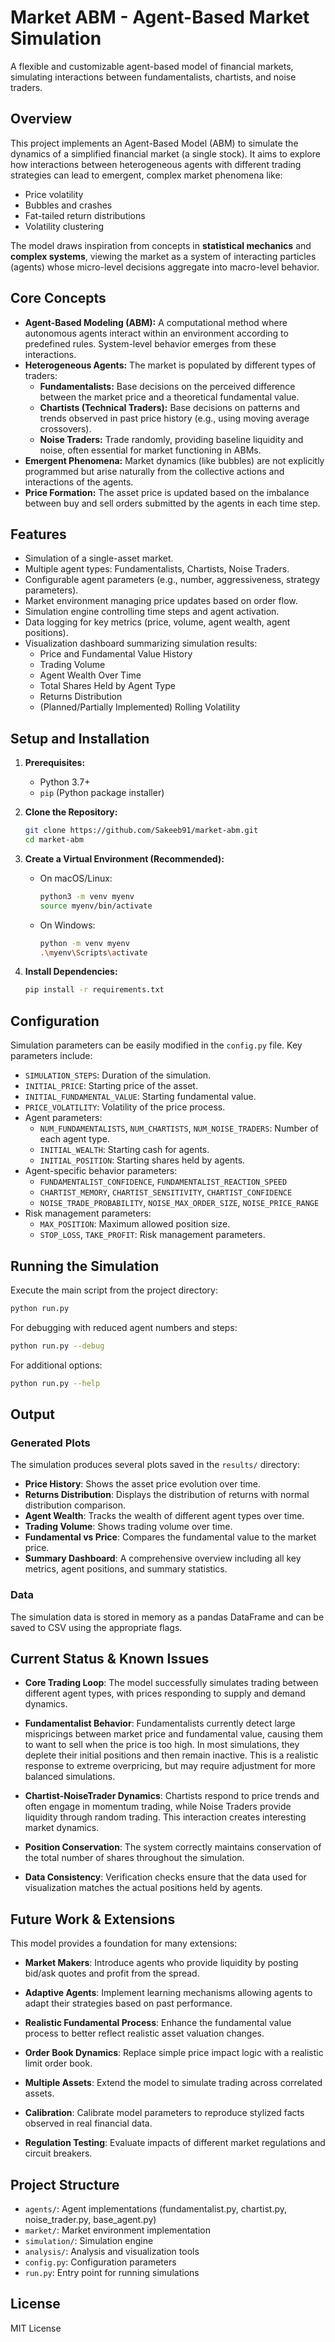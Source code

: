# Market ABM - Agent-Based Market Simulation

A flexible and customizable agent-based model of financial markets, simulating interactions between fundamentalists, chartists, and noise traders.

## Overview

This project implements an Agent-Based Model (ABM) to simulate the dynamics of a simplified financial market (a single stock). It aims to explore how interactions between heterogeneous agents with different trading strategies can lead to emergent, complex market phenomena like:

*   Price volatility
*   Bubbles and crashes
*   Fat-tailed return distributions
*   Volatility clustering

The model draws inspiration from concepts in **statistical mechanics** and **complex systems**, viewing the market as a system of interacting particles (agents) whose micro-level decisions aggregate into macro-level behavior.

## Core Concepts

*   **Agent-Based Modeling (ABM):** A computational method where autonomous agents interact within an environment according to predefined rules. System-level behavior emerges from these interactions.
*   **Heterogeneous Agents:** The market is populated by different types of traders:
    *   **Fundamentalists:** Base decisions on the perceived difference between the market price and a theoretical fundamental value.
    *   **Chartists (Technical Traders):** Base decisions on patterns and trends observed in past price history (e.g., using moving average crossovers).
    *   **Noise Traders:** Trade randomly, providing baseline liquidity and noise, often essential for market functioning in ABMs.
*   **Emergent Phenomena:** Market dynamics (like bubbles) are not explicitly programmed but arise naturally from the collective actions and interactions of the agents.
*   **Price Formation:** The asset price is updated based on the imbalance between buy and sell orders submitted by the agents in each time step.

## Features

*   Simulation of a single-asset market.
*   Multiple agent types: Fundamentalists, Chartists, Noise Traders.
*   Configurable agent parameters (e.g., number, aggressiveness, strategy parameters).
*   Market environment managing price updates based on order flow.
*   Simulation engine controlling time steps and agent activation.
*   Data logging for key metrics (price, volume, agent wealth, agent positions).
*   Visualization dashboard summarizing simulation results:
    *   Price and Fundamental Value History
    *   Trading Volume
    *   Agent Wealth Over Time
    *   Total Shares Held by Agent Type
    *   Returns Distribution
    *   (Planned/Partially Implemented) Rolling Volatility

## Setup and Installation

1. **Prerequisites:**
   * Python 3.7+
   * `pip` (Python package installer)

2. **Clone the Repository:**
   ```bash
   git clone https://github.com/Sakeeb91/market-abm.git
   cd market-abm
   ```

3. **Create a Virtual Environment (Recommended):**
   * On macOS/Linux:
     ```bash
     python3 -m venv myenv
     source myenv/bin/activate
     ```
   * On Windows:
     ```bash
     python -m venv myenv
     .\myenv\Scripts\activate
     ```

4. **Install Dependencies:**
   ```bash
   pip install -r requirements.txt
   ```

## Configuration

Simulation parameters can be easily modified in the `config.py` file. Key parameters include:

* `SIMULATION_STEPS`: Duration of the simulation.
* `INITIAL_PRICE`: Starting price of the asset.
* `INITIAL_FUNDAMENTAL_VALUE`: Starting fundamental value.
* `PRICE_VOLATILITY`: Volatility of the price process.
* Agent parameters:
  * `NUM_FUNDAMENTALISTS`, `NUM_CHARTISTS`, `NUM_NOISE_TRADERS`: Number of each agent type.
  * `INITIAL_WEALTH`: Starting cash for agents.
  * `INITIAL_POSITION`: Starting shares held by agents.
* Agent-specific behavior parameters:
  * `FUNDAMENTALIST_CONFIDENCE`, `FUNDAMENTALIST_REACTION_SPEED`
  * `CHARTIST_MEMORY`, `CHARTIST_SENSITIVITY`, `CHARTIST_CONFIDENCE`
  * `NOISE_TRADE_PROBABILITY`, `NOISE_MAX_ORDER_SIZE`, `NOISE_PRICE_RANGE`
* Risk management parameters:
  * `MAX_POSITION`: Maximum allowed position size.
  * `STOP_LOSS`, `TAKE_PROFIT`: Risk management parameters.

## Running the Simulation

Execute the main script from the project directory:

```bash
python run.py
```

For debugging with reduced agent numbers and steps:
```bash
python run.py --debug
```

For additional options:
```bash
python run.py --help
```

## Output

### Generated Plots
The simulation produces several plots saved in the `results/` directory:

* **Price History**: Shows the asset price evolution over time.
* **Returns Distribution**: Displays the distribution of returns with normal distribution comparison.
* **Agent Wealth**: Tracks the wealth of different agent types over time.
* **Trading Volume**: Shows trading volume over time.
* **Fundamental vs Price**: Compares the fundamental value to the market price.
* **Summary Dashboard**: A comprehensive overview including all key metrics, agent positions, and summary statistics.

### Data
The simulation data is stored in memory as a pandas DataFrame and can be saved to CSV using the appropriate flags.

## Current Status & Known Issues

* **Core Trading Loop**: The model successfully simulates trading between different agent types, with prices responding to supply and demand dynamics.

* **Fundamentalist Behavior**: Fundamentalists currently detect large mispricings between market price and fundamental value, causing them to want to sell when the price is too high. In most simulations, they deplete their initial positions and then remain inactive. This is a realistic response to extreme overpricing, but may require adjustment for more balanced simulations.

* **Chartist-NoiseTrader Dynamics**: Chartists respond to price trends and often engage in momentum trading, while Noise Traders provide liquidity through random trading. This interaction creates interesting market dynamics.

* **Position Conservation**: The system correctly maintains conservation of the total number of shares throughout the simulation.

* **Data Consistency**: Verification checks ensure that the data used for visualization matches the actual positions held by agents.

## Future Work & Extensions

This model provides a foundation for many extensions:

* **Market Makers**: Introduce agents who provide liquidity by posting bid/ask quotes and profit from the spread.

* **Adaptive Agents**: Implement learning mechanisms allowing agents to adapt their strategies based on past performance.

* **Realistic Fundamental Process**: Enhance the fundamental value process to better reflect realistic asset valuation changes.

* **Order Book Dynamics**: Replace simple price impact logic with a realistic limit order book.

* **Multiple Assets**: Extend the model to simulate trading across correlated assets.

* **Calibration**: Calibrate model parameters to reproduce stylized facts observed in real financial data.

* **Regulation Testing**: Evaluate impacts of different market regulations and circuit breakers.

## Project Structure

* `agents/`: Agent implementations (fundamentalist.py, chartist.py, noise_trader.py, base_agent.py)
* `market/`: Market environment implementation
* `simulation/`: Simulation engine
* `analysis/`: Analysis and visualization tools
* `config.py`: Configuration parameters
* `run.py`: Entry point for running simulations

## License

MIT License 